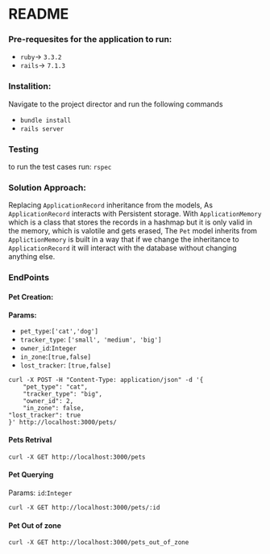 # README

### Pre-requesites for the application to run:

- `ruby`-> `3.3.2`
- `rails`-> `7.1.3`

### Instalition:

Navigate to the project director and run the following commands

- `bundle install`
- `rails server`

### Testing

to run the test cases run:
`rspec`

### Solution Approach:

Replacing `ApplicationRecord` inheritance from the models, As `ApplicationRecord` interacts with Persistent storage.
With `ApplicationMemory` which is a class that stores the records in a hashmap but it is only valid in the memory,
which is valotile and gets erased, The `Pet` model inherits from `ApplictionMemory` is built in a way that if we change
the inheritance to `ApplicationRecord` it will interact with the database without changing anything else.

### EndPoints

#### Pet Creation:

**Params:**

- `pet_type`:`['cat','dog']`
- `tracker_type`: `['small', 'medium', 'big']`
- `owner_id`:`Integer`
- `in_zone`:`[true,false]`
- `lost_tracker`: `[true,false]`

```curl
curl -X POST -H "Content-Type: application/json" -d '{
    "pet_type": "cat",
    "tracker_type": "big",
    "owner_id": 2,
    "in_zone": false,
"lost_tracker": true
}' http://localhost:3000/pets/
```

#### Pets Retrival

```curl
curl -X GET http://localhost:3000/pets
```

#### Pet Querying

Params: `id`:`Integer`

```curl
curl -X GET http://localhost:3000/pets/:id
```

#### Pet Out of zone

```curl
curl -X GET http://localhost:3000/pets_out_of_zone
```

